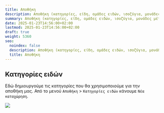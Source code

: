 ```yaml
---
title: Αποθήκη
description: Αποθήκη (κατηγορίες, είδη, ομάδες ειδών, ισοζύγια, μονάδες μέτρησης)
summary: Αποθήκη (κατηγορίες, είδη, ομάδες ειδών, ισοζύγια, μονάδες μέτρησης)
date: 2025-01-23T14:56:00+02:00
lastmod: 2025-01-23T14:56:00+02:00
draft: true
weight: 5360
seo:
  noindex: false
  description: Αποθήκη (κατηγορίες, είδη, ομάδες ειδών, ισοζύγια, μονάδες μέτρησης)
  title: Αποθήκη
---
```

## Κατηγορίες ειδών

Εδώ δημιουργούμε τις κατηγορίες που θα χρησιμοποιούμε για την αποθήκη μας.
Από το μενού `Αποθήκη` > `Κατηγορίες ειδών` κάνουμε `Νέα καταχώρηση`.

![](/images/apothiki-01.jpg)

